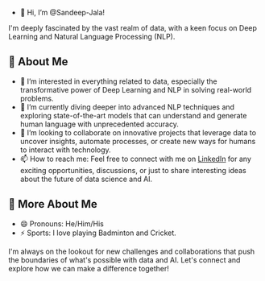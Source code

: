 - 👋 Hi, I’m @Sandeep-Jala!

I'm deeply fascinated by the vast realm of data, with a keen focus on Deep Learning and Natural Language Processing (NLP). 

## 🚀 About Me
- 👀 I’m interested in everything related to data, especially the transformative power of Deep Learning and NLP in solving real-world problems.
- 🌱 I’m currently diving deeper into advanced NLP techniques and exploring state-of-the-art models that can understand and generate human language with unprecedented accuracy.
- 💞️ I’m looking to collaborate on innovative projects that leverage data to uncover insights, automate processes, or create new ways for humans to interact with technology.
- 📫 How to reach me: Feel free to connect with me on [LinkedIn](https://www.linkedin.com/in/jala-sandeep) for any exciting opportunities, discussions, or just to share interesting ideas about the future of data science and AI.

## 🌟 More About Me
- 😄 Pronouns: He/Him/His
- ⚡ Sports: I love playing Badminton and Cricket. 

I'm always on the lookout for new challenges and collaborations that push the boundaries of what's possible with data and AI. Let's connect and explore how we can make a difference together!

<!---
Sandeep-Jala/Sandeep-Jala is a ✨ special ✨ repository because its `README.md` (this file) appears on your GitHub profile.
You can click the Preview link to take a look at your changes.
--->

